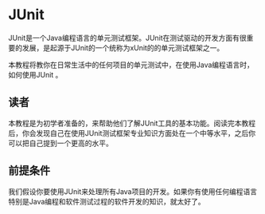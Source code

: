 # JUnit 
JUnit是一个Java编程语言的单元测试框架。JUnit在测试驱动的开发方面有很重要的发展，是起源于JUnit的一个统称为xUnit的的单元测试框架之一。

本教程将教你在日常生活中的任何项目的单元测试中，在使用Java编程语言时，如何使用JUnit 。

## 读者
本教程是为初学者准备的，来帮助他们了解JUnit工具的基本功能。阅读完本教程后，你会发现自己在使用JUnit测试框架专业知识方面处在一个中等水平，之后你可以把自己提到一个更高的水平。

## 前提条件
我们假设你要使用JUnit来处理所有Java项目的开发。如果你有使用任何编程语言特别是Java编程和软件测试过程的软件开发的知识，就太好了。
